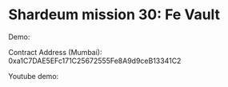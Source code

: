 # Shardeum mission 30: Fe Vault

Demo: 

Contract Address (Mumbai): 0xa1C7DAE5EFc171C25672555Fe8A9d9ceB13341C2

Youtube demo: 

